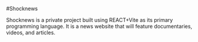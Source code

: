 #Shocknews

Shocknews is a private project built using REACT+Vite as its primary programming language. It is a news website that will feature documentaries, videos, and articles.
